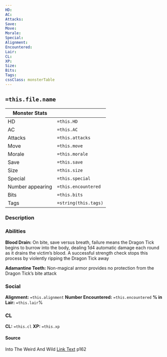 ```yaml
---
HD:
AC: 
Attacks: 
Save: 
Move:
Morale: 
Special: 
Alignment: 
Encountered: 
Lair: 
CL: 
XP:
Size:
Bits:
Tags:
cssClass: monsterTable
---
```



## `=this.file.name`


| Monster Stats    |                      |
| ---------------- | -------------------- |
| HD               | `=this.HD`           |
| AC               | `=this.AC`           |
| Attacks          | `=this.attacks`      |
| Move             | `=this.move`         |
| Morale           | `=this.morale`       |
| Save             | `=this.save`         |
| Size             | `=this.size`         |
| Special          | `=this.special`      |
| Number appearing | `=this.encountered`  |
| Bits             | `=this.bits`         |
| Tags             | `=string(this.tags)` |


### Description

### Abilities
**Blood Drain:** On bite, save versus breath, failure means the Dragon Tick begins to burrow into the body, dealing 1d4 automatic damage each round as it drains the victim’s blood. A successful strength check stops this process by violently ripping the Dragon Tick away

**Adamantine Teeth:** Non-magical armor provides no protection from the Dragon Tick’s bite attack


### Social
**Alignment:** `=this.alignment`
**Number Encountered:**  `=this.encountered`
**% in Lair:** `=this.lair`%

### CL
**CL:** `=this.cl`
**XP:** `=this.xp`

#### Source

Into The Weird And Wild
[Link Text](obsidian://open?vault=swords_and_wizardry_ref&file=dirname%2F) p162







